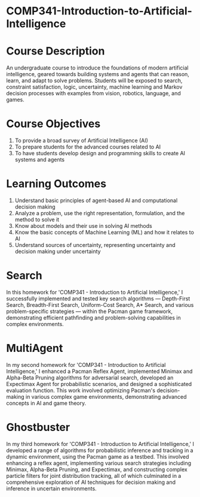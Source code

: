 # COMP341-Introduction-to-Artificial-Intelligence

# Course Description
An undergraduate course to introduce the foundations of modern artificial intelligence, geared
towards building systems and agents that can reason, learn, and adapt to solve problems.
Students will be exposed to search, constraint satisfaction, logic, uncertainty, machine learning
and Markov decision processes with examples from vision, robotics, language, and games.
# Course Objectives
1. To provide a broad survey of Artificial Intelligence (AI)
2. To prepare students for the advanced courses related to AI
3. To have students develop design and programming skills to create AI systems and agents
# Learning Outcomes
1. Understand basic principles of agent-based AI and computational decision making
2. Analyze a problem, use the right representation, formulation, and the method to solve it
3. Know about models and their use in solving AI methods
4. Know the basic concepts of Machine Learning (ML) and how it relates to AI
5. Understand sources of uncertainty, representing uncertainty and decision making under
uncertainty

# **Search**
In this homework for 'COMP341 - Introduction to Artificial Intelligence,' I successfully implemented and tested key search algorithms — Depth-First Search, Breadth-First Search, Uniform-Cost Search, A* Search, and various problem-specific strategies — within the Pacman game framework, demonstrating efficient pathfinding and problem-solving capabilities in complex environments.

# **MultiAgent**
In my second homework for 'COMP341 - Introduction to Artificial Intelligence,' I enhanced a Pacman Reflex Agent, implemented Minimax and Alpha-Beta Pruning algorithms for adversarial search, developed an Expectimax Agent for probabilistic scenarios, and designed a sophisticated evaluation function. This work involved optimizing Pacman's decision-making in various complex game environments, demonstrating advanced concepts in AI and game theory.

# **Ghostbuster**
In my third homework for 'COMP341 - Introduction to Artificial Intelligence,' I developed a range of algorithms for probabilistic inference and tracking in a dynamic environment, using the Pacman game as a testbed. This involved enhancing a reflex agent, implementing various search strategies including Minimax, Alpha-Beta Pruning, and Expectimax, and constructing complex particle filters for joint distribution tracking, all of which culminated in a comprehensive exploration of AI techniques for decision making and inference in uncertain environments.

